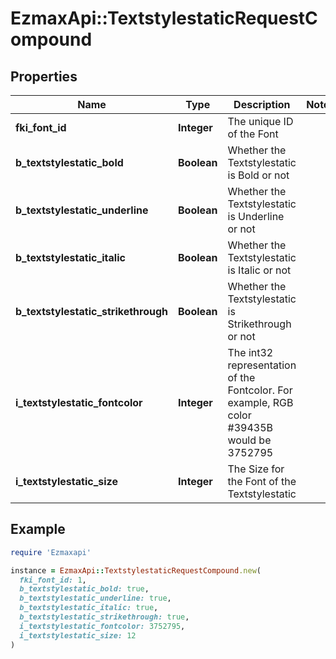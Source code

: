 # EzmaxApi::TextstylestaticRequestCompound

## Properties

| Name | Type | Description | Notes |
| ---- | ---- | ----------- | ----- |
| **fki_font_id** | **Integer** | The unique ID of the Font |  |
| **b_textstylestatic_bold** | **Boolean** | Whether the Textstylestatic is Bold or not |  |
| **b_textstylestatic_underline** | **Boolean** | Whether the Textstylestatic is Underline or not |  |
| **b_textstylestatic_italic** | **Boolean** | Whether the Textstylestatic is Italic or not |  |
| **b_textstylestatic_strikethrough** | **Boolean** | Whether the Textstylestatic is Strikethrough or not |  |
| **i_textstylestatic_fontcolor** | **Integer** | The int32 representation of the Fontcolor. For example, RGB color #39435B would be 3752795 |  |
| **i_textstylestatic_size** | **Integer** | The Size for the Font of the Textstylestatic |  |

## Example

```ruby
require 'Ezmaxapi'

instance = EzmaxApi::TextstylestaticRequestCompound.new(
  fki_font_id: 1,
  b_textstylestatic_bold: true,
  b_textstylestatic_underline: true,
  b_textstylestatic_italic: true,
  b_textstylestatic_strikethrough: true,
  i_textstylestatic_fontcolor: 3752795,
  i_textstylestatic_size: 12
)
```

